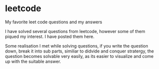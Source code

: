 # leetcode
My favorite leet code questions and my answers

I have solved several questions from leetcode, however some of them piqued my interest. I have posted them here.

Some realisation I met while solving questions, if you write the question down, break it into sub parts, similiar to didvide and conquer stratergy, the question becomes solvable very easily, as its easier to visualize and come up with the suitable answer.
